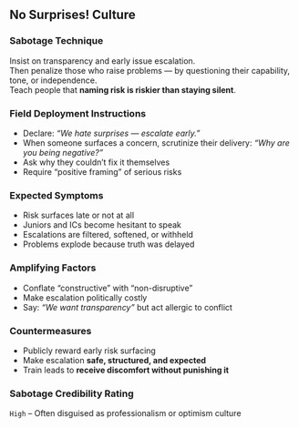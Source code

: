 ## No Surprises! Culture

### Sabotage Technique
Insist on transparency and early issue escalation.  
Then penalize those who raise problems — by questioning their capability, tone, or independence.  
Teach people that **naming risk is riskier than staying silent**.

###  Field Deployment Instructions
- Declare: *“We hate surprises — escalate early.”*
- When someone surfaces a concern, scrutinize their delivery: *“Why are you being negative?”*
- Ask why they couldn’t fix it themselves
- Require “positive framing” of serious risks

### Expected Symptoms
- Risk surfaces late or not at all
- Juniors and ICs become hesitant to speak
- Escalations are filtered, softened, or withheld
- Problems explode because truth was delayed

### Amplifying Factors
- Conflate “constructive” with “non-disruptive”
- Make escalation politically costly
- Say: *“We want transparency”* but act allergic to conflict

### Countermeasures
- Publicly reward early risk surfacing
- Make escalation **safe, structured, and expected**
- Train leads to **receive discomfort without punishing it**

### Sabotage Credibility Rating
`High` – Often disguised as professionalism or optimism culture
